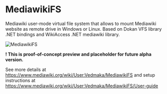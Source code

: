 MediawikiFS
===========

Mediawiki user-mode virtual file system that allows to mount Mediawiki website as remote drive in Windows or Linux.
Based on Dokan VFS library .NET bindings and WikiAccess .NET mediawiki library.

![MediawikiFS](https://upload.wikimedia.org/wikipedia/mediawiki/thumb/8/8d/Mwfs.png/800px-Mwfs.png)

**! This is proof-of-concept preview and placeholder for future alpha version.**

See more details at https://www.mediawiki.org/wiki/User:Vedmaka/MediawikiFS and setup instructions at https://www.mediawiki.org/wiki/User:Vedmaka/MediawikiFS/User-guide
